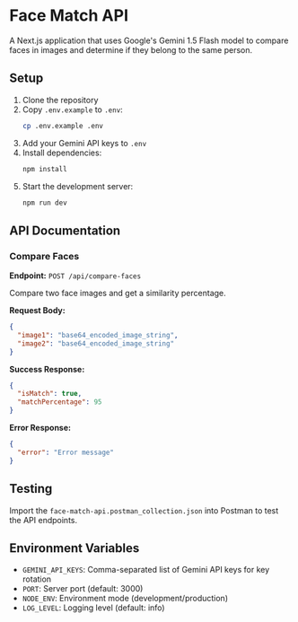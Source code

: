 # Face Match API

A Next.js application that uses Google's Gemini 1.5 Flash model to compare faces in images and determine if they belong to the same person.

## Setup

1. Clone the repository
2. Copy `.env.example` to `.env`:
   ```bash
   cp .env.example .env
   ```
3. Add your Gemini API keys to `.env`
4. Install dependencies:
   ```bash
   npm install
   ```
5. Start the development server:
   ```bash
   npm run dev
   ```

## API Documentation

### Compare Faces

**Endpoint:** `POST /api/compare-faces`

Compare two face images and get a similarity percentage.

**Request Body:**
```json
{
  "image1": "base64_encoded_image_string",
  "image2": "base64_encoded_image_string"
}
```

**Success Response:**
```json
{
  "isMatch": true,
  "matchPercentage": 95
}
```

**Error Response:**
```json
{
  "error": "Error message"
}
```

## Testing

Import the `face-match-api.postman_collection.json` into Postman to test the API endpoints.

## Environment Variables

- `GEMINI_API_KEYS`: Comma-separated list of Gemini API keys for key rotation
- `PORT`: Server port (default: 3000)
- `NODE_ENV`: Environment mode (development/production)
- `LOG_LEVEL`: Logging level (default: info)